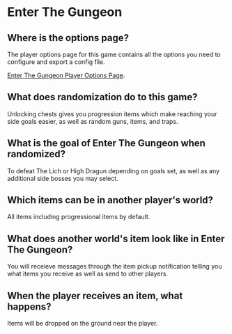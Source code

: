 # Enter The Gungeon

## Where is the options page?

The player options page for this game contains all the options you need to configure and export a config file.

[Enter The Gungeon Player Options Page](../player-options).

## What does randomization do to this game?
Unlocking chests gives you progression items which make reaching your side goals easier, as well as random guns, items, and traps.

## What is the goal of Enter The Gungeon when randomized?
To defeat The Lich or High Dragun depending on goals set, as well as any additional side bosses you may select.

## Which items can be in another player's world?
All items including progressional items by default.

## What does another world's item look like in Enter The Gungeon?
You will receieve messages through the item pickup notification telling you what items you receive as well as send to other players.

## When the player receives an item, what happens?
Items will be dropped on the ground near the player.